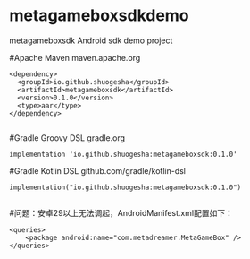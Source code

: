 # metagameboxsdkdemo
metagameboxsdk Android sdk demo project

#Apache Maven
maven.apache.org 


```
<dependency>
  <groupId>io.github.shuogesha</groupId>
  <artifactId>metagameboxsdk</artifactId>
  <version>0.1.0</version>
  <type>aar</type>
</dependency>


```


#Gradle Groovy DSL
gradle.org 


```
implementation 'io.github.shuogesha:metagameboxsdk:0.1.0'

```


#Gradle Kotlin DSL
github.com/gradle/kotlin-dsl



```
implementation("io.github.shuogesha:metagameboxsdk:0.1.0")


```


#问题：安卓29以上无法调起，AndroidManifest.xml配置如下：


```
<queries> 
    <package android:name="com.metadreamer.MetaGameBox" />
</queries>

```

